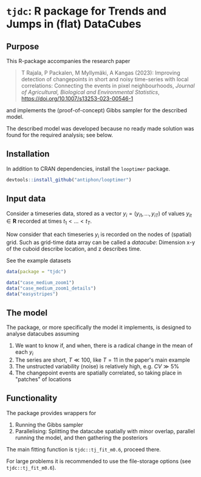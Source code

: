 # `tjdc`: R package for Trends and Jumps in (flat) DataCubes


## Purpose

This R-package accompanies the research paper

> T Rajala, P Packalen, M Myllymäki, A Kangas (2023): Improving detection of changepoints in short and noisy time-series with local correlations: Connecting the events in pixel neighbourhoods, *Journal of Agricultural, Biological and Environmental Statistics*, https://doi.org/10.1007/s13253-023-00546-1
 
and implements the (proof-of-concept) Gibbs sampler for the described model. 

The described model was developed because no ready made solution was found for the required analysis; see below.


## Installation

In addition to CRAN dependencies, install the `looptimer` package.

```r
devtools::install_github("antiphon/looptimer")
```

## Input data

Consider a timeseries data, stored as a vector $y_i=(y_{i1},...,y_{iT})$ of values 
$y_{it}\in\mathbf{R}$ recorded at times $t_1 < ... < t_T$. 

Now consider that each timeseries $y_i$ is recorded on the nodes of (spatial) grid. Such as grid-time data array can be called a *datacube*: Dimension x-y of the cuboid describe location, and z describes time. 

See the example datasets

```r
data(package = "tjdc")

data("case_medium_zoom1")
data("case_medium_zoom1_details")
data("easystripes")
```

## The model

The package, or more specifically the model it implements, is designed to analyse datacubes assuming

1. We want to know if, and when, there is a radical change in the mean of each $y_i$
2. The series are short, $T\ll 100$, like $T=11$ in the paper's main example
3. The unstructed variability (noise) is relatively high, e.g. $CV \gg 5\%$
4. The changepoint events are spatially correlated, so taking place in "patches" of locations

## Functionality

The package provides wrappers for 

1. Running the Gibbs sampler
1. Parallelising: Splitting the datacube spatially with minor overlap, parallel running the model, and then gathering the posteriors

The main fitting function is `tjdc::tj_fit_m0.6`, proceed there.

For large problems it is recommended to use the file-storage options (see `tjdc::tj_fit_m0.6`).


